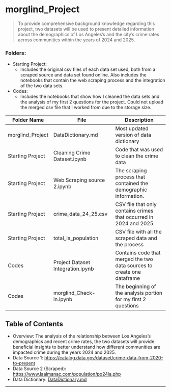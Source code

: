  # morglind_Project

> To provide comprehensive background knowledge regarding this project, two datasets will be used to present detailed information about the demographics of Los Angeles’s and the city’s crime rates across communities within the years of 2024 and 2025.

### Folders:
- Starting Project:
  - Includes the original csv files of each data set used, both from a scraped source and data set found online. Also includes the notebooks that contain the web scraping process and the integration of the two data sets.
- Codes:
  - Includes the notebooks that show how I cleaned the data sets and the analysis of my first 2 questions for the project. Could not upload the merged csv file that I worked from due to the storage size.

| Folder Name    | File | Description                                |
|------------------|-----------|--------------------------------------------|
| morglind_Project  | DataDictionary.md  | Most updated version of data dictionary  |
| Starting Project   | Cleaning Crime Dataset.ipynb  | Code that was used to clean the crime data  |
| Starting Project  | Web Scraping source 2.ipynb   | The scraping process that contained the demographic information.    |
| Starting Project  | crime_data_24_25.csv    | CSV file that only contains crimes that occurred in 2024 and 2025  |
| Starting Project  | total_la_population  | CSV file with all the scraped data and the process |
| Codes  | Project Dataset Integration.ipynb   | Contains code that merged the two data sources to create one dataframe  |
| Codes  | morglind_Check-in.ipynb | The beginning of the analysis portion for my first 2 questions |

 
## Table of Contents
- Overview: The analysis of the relationship between Los Angeles’s demographics and recent crime rates, the two datasets will provide beneficial insights to better understand how different communities are impacted crime during the years 2024 and 2025.  
- Data Source 1: https://catalog.data.gov/dataset/crime-data-from-2020-to-present
- Data Source 2 (Scraped): https://www.laalmanac.com/population/po24la.php
- Data Dictionary: [DataDictionary.md](DataDictionary.md)



---




